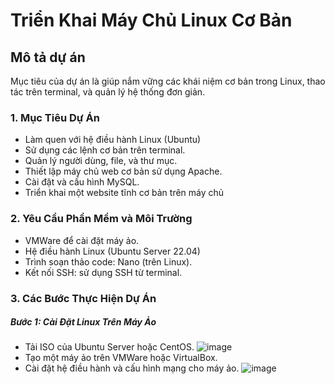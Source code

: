 # Triển Khai Máy Chủ Linux Cơ Bản
## Mô tả dự án
Mục tiêu của dự án là giúp nắm vững các khái niệm cơ bản trong Linux, thao tác trên terminal, và quản lý hệ thống đơn giản.
### 1. Mục Tiêu Dự Án
- Làm quen với hệ điều hành Linux (Ubuntu)
- Sử dụng các lệnh cơ bản trên terminal.
- Quản lý người dùng, file, và thư mục.
- Thiết lập máy chủ web cơ bản sử dụng Apache.
- Cài đặt và cấu hình MySQL.
- Triển khai một website tĩnh cơ bản trên máy chủ
### 2. Yêu Cầu Phần Mềm và Môi Trường
- VMWare để cài đặt máy ảo.
- Hệ điều hành Linux (Ubuntu Server 22.04)
- Trình soạn thảo code: Nano (trên Linux).
- Kết nối SSH: sử dụng SSH từ terminal.
### 3. Các Bước Thực Hiện Dự Án
##### Bước 1: Cài Đặt Linux Trên Máy Ảo
- Tải ISO của Ubuntu Server hoặc CentOS.
  ![image](https://github.com/user-attachments/assets/715c670e-aa8d-4b27-8ae1-6ff5cd4f2c94)
- Tạo một máy ảo trên VMWare hoặc VirtualBox.
- Cài đặt hệ điều hành và cấu hình mạng cho máy ảo.
  ![image](https://github.com/user-attachments/assets/e700f775-502d-488d-95c3-000ee6586d88)


